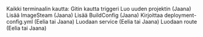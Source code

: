 Kaikki terminaalin kautta:
Gitin kautta triggeri
Luo uuden projektin (Jaana)
Lisää ImageSteam (Jaana)
Lisää BuildConfig (Jaana)
Kirjoittaa deployment-config.yml (Eelia tai Jaana)
Luodaan service (Eelia tai Jaana)
Luodaan route (Eelia tai Jaana)
